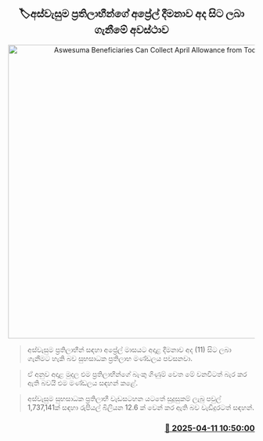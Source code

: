 <p align='center'><b><h2 align='center' title='Aswesuma Beneficiaries Can Collect April Allowance from Today'>🏷අස්වැසුම ප්‍රතිලාභීන්ගේ අප්‍රේල් දීමනාව අද සිට ලබා ගැනීමේ අවස්ථාව</h2></b></p>
<p align='center'><img src='https://helakuru.sgp1.cdn.digitaloceanspaces.com/esana/images/lib/aswesuma-aswasuma-welfare.jpg' width='600' alt='Aswesuma Beneficiaries Can Collect April Allowance from Today'></p>

> අස්වැසුම ප්‍රතිලාභීන් සඳහා අප්‍රේල් මාසයට අදාළ දීමනාව අද (11) සිට ලබා ගැනීමට හැකි බව සුභසාධක ප්‍රතිලාභ මණ්ඩලය පවසනවා.

> ඒ අනුව අදාළ මුදල එම ප්‍රතිලාභීන්ගේ බැංකු ගිණුම් වෙත මේ වනවිටත් බැර කර ඇති බවයි එම මණ්ඩලය සඳහන් කළේ.

> අස්වැසුම සුභසාධක ප්‍රතිලාභී වැඩසටහන යටතේ සුදුසුකම් ලැබු පවුල් 1,737,141ක් සඳහා රුපියල් බිලියන 12.6 ක් වෙන් කර ඇති බව වැඩිදුරටත් සඳහන්.



<h3 align='right'><a href='https://www.helakuru.lk/esana/p/109188/'>📅 2025-04-11 10:50:00</a></h3>
